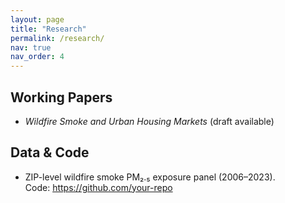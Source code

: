 ```yaml
---
layout: page
title: "Research"
permalink: /research/
nav: true
nav_order: 4
---
```


## Working Papers
- *Wildfire Smoke and Urban Housing Markets* (draft available)

## Data & Code
- ZIP-level wildfire smoke PM₂.₅ exposure panel (2006–2023).  
  Code: <https://github.com/your-repo>
